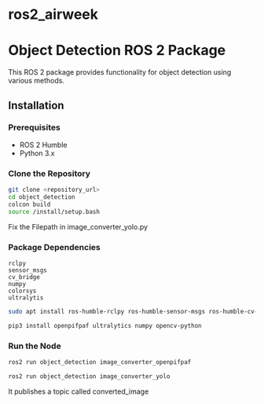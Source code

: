 # ros2_airweek

# Object Detection ROS 2 Package

This ROS 2 package provides functionality for object detection using various methods.

## Installation

### Prerequisites

- ROS 2 Humble
- Python 3.x

### Clone the Repository

```bash
git clone <repository_url>
cd object_detection
colcon build
source /install/setup.bash
```

Fix the Filepath in image_converter_yolo.py


### Package Dependencies

    rclpy
    sensor_msgs
    cv_bridge
    numpy
    colorsys
    ultralytis

```bash
sudo apt install ros-humble-rclpy ros-humble-sensor-msgs ros-humble-cv-bridge python3-numpy python3-colorsys 
```

```bash
pip3 install openpifpaf ultralytics numpy opencv-python
```

### Run the Node

```bash
ros2 run object_detection image_converter_openpifpaf
```

```bash
ros2 run object_detection image_converter_yolo
```

It publishes a topic called converted_image